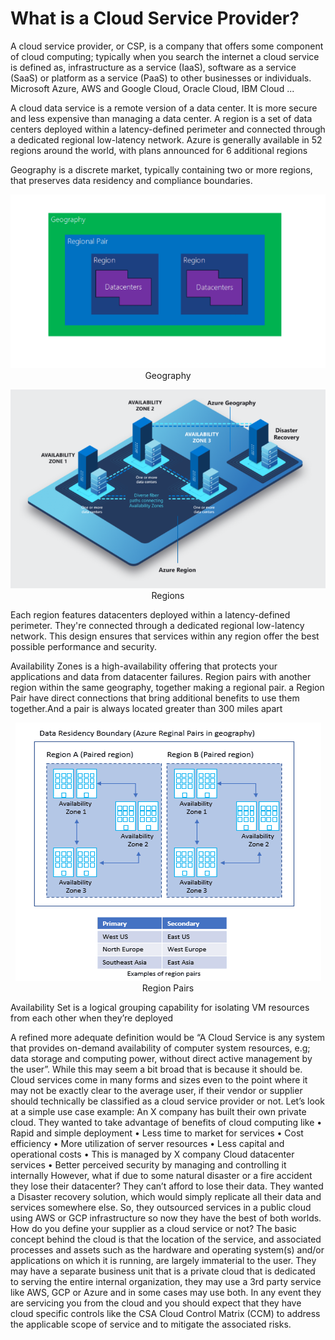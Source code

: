 # What is a Cloud Service Provider?

A cloud service provider, or CSP, is a company that offers some component of cloud computing; typically when you search the internet a cloud service is defined as, infrastructure as a service (IaaS), software as a service (SaaS) or platform as a service (PaaS) to other businesses or individuals.  Microsoft Azure, AWS and Google Cloud, Oracle Cloud, IBM Cloud ... 

A cloud data service is a remote version of a data center. It is more secure and less expensive than managing a data center. A region is a set of data centers deployed within a latency-defined perimeter and connected through a dedicated regional low-latency network. Azure is generally available in 52 regions around the world, with plans announced for 6 additional regions

Geography is a discrete market, typically containing two or more regions, that preserves data residency and compliance boundaries.


<p align="center">
  <img  src="https://github.com/okansungur/drafts/blob/main/iot_images/geo.png"><br/>
  Geography
</p>

<p align="center">
  <img  src="https://github.com/okansungur/drafts/blob/main/iot_images/regionazure.png"><br/>
  Regions
</p>


Each  region features datacenters deployed within a latency-defined perimeter. They're connected through a dedicated regional low-latency network. This design ensures that  services within any region offer the best possible performance and security.



Availability Zones is a high-availability offering that protects your applications and data from datacenter failures.
Region pairs with another region within the same geography, together making a regional pair.  a Region Pair have direct connections that bring additional benefits to use them together.And a pair is always located greater than 300 miles apart 

<p align="center">
  <img  src="https://github.com/okansungur/drafts/blob/main/iot_images/region1.png"><br/>
  Region Pairs
</p>






Availability Set is a logical grouping capability for isolating VM resources from each other when they’re deployed

A refined more adequate definition would be “A Cloud Service is any system that provides on-demand availability of computer system resources, e.g; data storage and computing power, without direct active management by the user”. While this may seem a bit broad that is because it should be. Cloud services come in many forms and sizes even to the point where it may not be exactly clear to the average user, if their vendor or supplier should technically be classified as a cloud service provider or not.
Let’s look at a simple use case example:
An X company has built their own private cloud. They wanted to take advantage of benefits of cloud computing like
•	Rapid and simple deployment
•	Less time to market for services
•	Cost efficiency
•	More utilization of server resources
•	Less capital and operational costs
•	This is managed by X company Cloud datacenter services
•	Better perceived security by managing and controlling it internally
However, what if due to some natural disaster or a fire accident they lose their datacenter? 
They can’t afford to lose their data. They wanted a Disaster recovery solution, which would simply replicate all their data and services somewhere else. So, they outsourced services in a public cloud using AWS or GCP infrastructure so now they have the best of both worlds.
How do you define your supplier as a cloud service or not?
The basic concept behind the cloud is that the location of the service, and associated processes and assets such as the hardware and operating system(s) and/or applications on which it is running, are largely immaterial to the user. They may have a separate business unit that is a private cloud that is dedicated to serving the entire internal organization, they may use a 3rd party service like AWS, GCP or Azure and in some cases may use both. In any event they are servicing you from the cloud and you should expect that they have cloud specific controls like the CSA Cloud Control Matrix (CCM) to address the applicable scope of service and to mitigate the associated risks.

